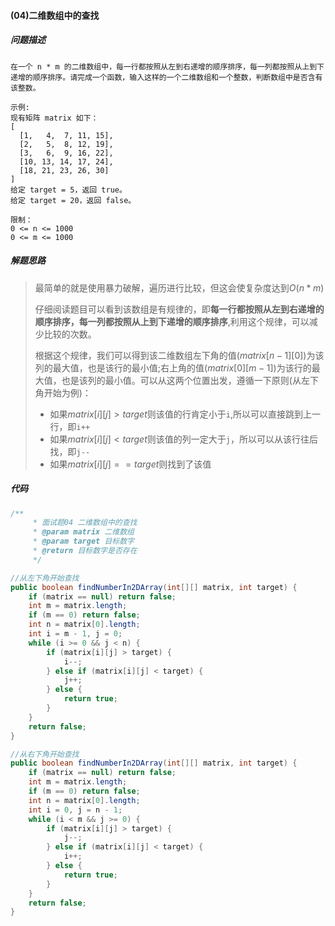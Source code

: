 #### (04)二维数组中的查找



##### 问题描述

```
在一个 n * m 的二维数组中，每一行都按照从左到右递增的顺序排序，每一列都按照从上到下递增的顺序排序。请完成一个函数，输入这样的一个二维数组和一个整数，判断数组中是否含有该整数。

示例:
现有矩阵 matrix 如下：
[
  [1,   4,  7, 11, 15],
  [2,   5,  8, 12, 19],
  [3,   6,  9, 16, 22],
  [10, 13, 14, 17, 24],
  [18, 21, 23, 26, 30]
]
给定 target = 5，返回 true。
给定 target = 20，返回 false。

限制：
0 <= n <= 1000
0 <= m <= 1000
```

##### 解题思路

> 最简单的就是使用暴力破解，遍历进行比较，但这会使复杂度达到$O(n *m)$
>
> 仔细阅读题目可以看到该数组是有规律的，即**每一行都按照从左到右递增的顺序排序，每一列都按照从上到下递增的顺序排序**,利用这个规律，可以减少比较的次数。
>
> 根据这个规律，我们可以得到该二维数组左下角的值($matrix[n - 1][0]$)为该列的最大值，也是该行的最小值;右上角的值($matrix[0][m - 1]$)为该行的最大值，也是该列的最小值。可以从这两个位置出发，遵循一下原则(从左下角开始为例)：
>
> - 如果$matrix[i][j] > target$则该值的行肯定小于`i`,所以可以直接跳到上一行，即`i++`
> - 如果$matrix[i][j] < target$则该值的列一定大于`j`，所以可以从该行往后找，即`j--`
> - 如果$matrix[i][j] == target$则找到了该值

##### 代码

```java
/**
     * 面试题04 二维数组中的查找
     * @param matrix 二维数组
     * @param target 目标数字
     * @return 目标数字是否存在
     */

//从左下角开始查找
public boolean findNumberIn2DArray(int[][] matrix, int target) {
    if (matrix == null) return false;
    int m = matrix.length;
    if (m == 0) return false;
    int n = matrix[0].length;
    int i = m - 1, j = 0;
    while (i >= 0 && j < n) {
        if (matrix[i][j] > target) {
            i--;
        } else if (matrix[i][j] < target) {
            j++;
        } else {
            return true;
        }
    }
    return false;
}

//从右下角开始查找
public boolean findNumberIn2DArray(int[][] matrix, int target) {
    if (matrix == null) return false;
    int m = matrix.length;
    if (m == 0) return false;
    int n = matrix[0].length;
    int i = 0, j = n - 1;
    while (i < m && j >= 0) {
        if (matrix[i][j] > target) {
            j--;
        } else if (matrix[i][j] < target) {
            i++;
        } else {
            return true;
        }
    }
    return false;
}
```

